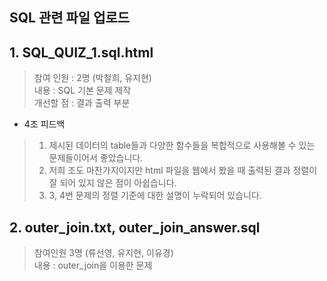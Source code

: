 ## SQL 관련 파일 업로드 

## 1. SQL_QUIZ_1.sql.html

 > 참여 인원 : 2명 (박철희, 유지현) <br>
 > 내용 : SQL 기본 문제 제작 <br>
 > 개선할 점 : 결과 출력 부분 
   
 * 4조 피드백

 > 1. 제시된 데이터의 table들과 다양한 함수들을 복합적으로 사용해볼 수 있는 문제들이어서 좋았습니다.
 > 2. 저희 조도 마찬가지이지만 html 파일을 웹에서 봤을 때 출력된 결과 정렬이 잘 되어 있지 않은 점이 아쉽습니다.
 > 3. 3, 4번 문제의 정렬 기준에 대한 설명이 누락되어 있습니다.

## 2. outer_join.txt, outer_join_answer.sql
 > 참여인원 3명 (류선영, 유지현, 이유경)<br>
 > 내용 : outer_join을 이용한 문제
